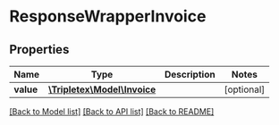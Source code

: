# ResponseWrapperInvoice

## Properties
Name | Type | Description | Notes
------------ | ------------- | ------------- | -------------
**value** | [**\Tripletex\Model\Invoice**](Invoice.md) |  | [optional] 

[[Back to Model list]](../README.md#documentation-for-models) [[Back to API list]](../README.md#documentation-for-api-endpoints) [[Back to README]](../README.md)

